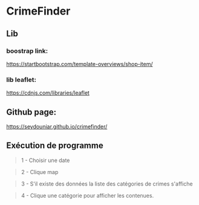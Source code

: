# CrimeFinder

## Lib
### boostrap link:
https://startbootstrap.com/template-overviews/shop-item/

### lib leaflet:
https://cdnjs.com/libraries/leaflet

## Github page:
https://seydouniar.github.io/crimefinder/

## Exécution de programme

> 1 - Choisir une date 

> 2 - Clique map

> 3 - S'il existe des données la liste des catégories de crimes s'affiche

> 4 - Clique une catégorie pour afficher les contenues.
